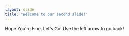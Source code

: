 ```yaml
---
layout: slide
title: "Welcome to our second slide!"
---
```

Hope You're Fine. Let's Go!
Use the left arrow to go back!
